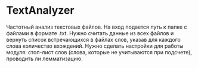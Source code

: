 # TextAnalyzer

Частотный анализ текстовых файлов. На вход подается путь к папке с файлами в формате .txt. Нужно считать   данные из всех файлов и вернуть список встречающихся в файлах слов, указав для каждого слова количество вхождений. Нужно сделать настройки для работы модуля: стоп-лист слов (слова, которые не учитываются при подсчете), проводить ли лемматизацию.
